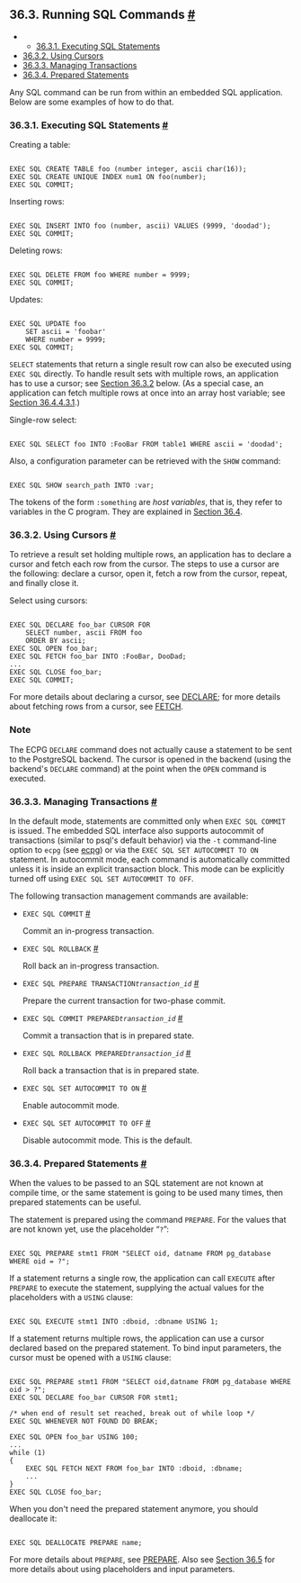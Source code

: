 ## 36.3. Running SQL Commands [#](#ECPG-COMMANDS)

  * *   [36.3.1. Executing SQL Statements](ecpg-commands#ECPG-EXECUTING)
  * [36.3.2. Using Cursors](ecpg-commands#ECPG-CURSORS)
  * [36.3.3. Managing Transactions](ecpg-commands#ECPG-TRANSACTIONS)
  * [36.3.4. Prepared Statements](ecpg-commands#ECPG-PREPARED)

Any SQL command can be run from within an embedded SQL application. Below are some examples of how to do that.

### 36.3.1. Executing SQL Statements [#](#ECPG-EXECUTING)

Creating a table:

```

EXEC SQL CREATE TABLE foo (number integer, ascii char(16));
EXEC SQL CREATE UNIQUE INDEX num1 ON foo(number);
EXEC SQL COMMIT;
```

Inserting rows:

```

EXEC SQL INSERT INTO foo (number, ascii) VALUES (9999, 'doodad');
EXEC SQL COMMIT;
```

Deleting rows:

```

EXEC SQL DELETE FROM foo WHERE number = 9999;
EXEC SQL COMMIT;
```

Updates:

```

EXEC SQL UPDATE foo
    SET ascii = 'foobar'
    WHERE number = 9999;
EXEC SQL COMMIT;
```

`SELECT` statements that return a single result row can also be executed using `EXEC SQL` directly. To handle result sets with multiple rows, an application has to use a cursor; see [Section 36.3.2](ecpg-commands#ECPG-CURSORS "36.3.2. Using Cursors") below. (As a special case, an application can fetch multiple rows at once into an array host variable; see [Section 36.4.4.3.1](ecpg-variables#ECPG-VARIABLES-ARRAYS "36.4.4.3.1. Arrays").)

Single-row select:

```

EXEC SQL SELECT foo INTO :FooBar FROM table1 WHERE ascii = 'doodad';
```

Also, a configuration parameter can be retrieved with the `SHOW` command:

```

EXEC SQL SHOW search_path INTO :var;
```

The tokens of the form `:something` are *host variables*, that is, they refer to variables in the C program. They are explained in [Section 36.4](ecpg-variables "36.4. Using Host Variables").

### 36.3.2. Using Cursors [#](#ECPG-CURSORS)

To retrieve a result set holding multiple rows, an application has to declare a cursor and fetch each row from the cursor. The steps to use a cursor are the following: declare a cursor, open it, fetch a row from the cursor, repeat, and finally close it.

Select using cursors:

```

EXEC SQL DECLARE foo_bar CURSOR FOR
    SELECT number, ascii FROM foo
    ORDER BY ascii;
EXEC SQL OPEN foo_bar;
EXEC SQL FETCH foo_bar INTO :FooBar, DooDad;
...
EXEC SQL CLOSE foo_bar;
EXEC SQL COMMIT;
```

For more details about declaring a cursor, see [DECLARE](ecpg-sql-declare "DECLARE"); for more details about fetching rows from a cursor, see [FETCH](sql-fetch "FETCH").

### Note

The ECPG `DECLARE` command does not actually cause a statement to be sent to the PostgreSQL backend. The cursor is opened in the backend (using the backend's `DECLARE` command) at the point when the `OPEN` command is executed.

### 36.3.3. Managing Transactions [#](#ECPG-TRANSACTIONS)

In the default mode, statements are committed only when `EXEC SQL COMMIT` is issued. The embedded SQL interface also supports autocommit of transactions (similar to psql's default behavior) via the `-t` command-line option to `ecpg` (see [ecpg](app-ecpg "ecpg")) or via the `EXEC SQL SET AUTOCOMMIT TO ON` statement. In autocommit mode, each command is automatically committed unless it is inside an explicit transaction block. This mode can be explicitly turned off using `EXEC SQL SET AUTOCOMMIT TO OFF`.

The following transaction management commands are available:

* `EXEC SQL COMMIT` [#](#ECPG-TRANSACTIONS-EXEC-SQL-COMMIT)

    Commit an in-progress transaction.

* `EXEC SQL ROLLBACK` [#](#ECPG-TRANSACTIONS-EXEC-SQL-ROLLBACK)

    Roll back an in-progress transaction.

* `EXEC SQL PREPARE TRANSACTION`*`transaction_id`* [#](#ECPG-TRANSACTIONS-EXEC-SQL-PREPARE-TRANSACTION)

    Prepare the current transaction for two-phase commit.

* `EXEC SQL COMMIT PREPARED`*`transaction_id`* [#](#ECPG-TRANSACTIONS-EXEC-SQL-COMMIT-PREPARED)

    Commit a transaction that is in prepared state.

* `EXEC SQL ROLLBACK PREPARED`*`transaction_id`* [#](#ECPG-TRANSACTIONS-EXEC-SQL-ROLLBACK-PREPARED)

    Roll back a transaction that is in prepared state.

* `EXEC SQL SET AUTOCOMMIT TO ON` [#](#ECPG-TRANSACTIONS-EXEC-SQL-AUTOCOMMIT-ON)

    Enable autocommit mode.

* `EXEC SQL SET AUTOCOMMIT TO OFF` [#](#ECPG-TRANSACTIONS-EXEC-SQL-AUTOCOMMIT-OFF)

    Disable autocommit mode. This is the default.

### 36.3.4. Prepared Statements [#](#ECPG-PREPARED)

When the values to be passed to an SQL statement are not known at compile time, or the same statement is going to be used many times, then prepared statements can be useful.

The statement is prepared using the command `PREPARE`. For the values that are not known yet, use the placeholder “`?`”:

```

EXEC SQL PREPARE stmt1 FROM "SELECT oid, datname FROM pg_database WHERE oid = ?";
```

If a statement returns a single row, the application can call `EXECUTE` after `PREPARE` to execute the statement, supplying the actual values for the placeholders with a `USING` clause:

```

EXEC SQL EXECUTE stmt1 INTO :dboid, :dbname USING 1;
```

If a statement returns multiple rows, the application can use a cursor declared based on the prepared statement. To bind input parameters, the cursor must be opened with a `USING` clause:

```

EXEC SQL PREPARE stmt1 FROM "SELECT oid,datname FROM pg_database WHERE oid > ?";
EXEC SQL DECLARE foo_bar CURSOR FOR stmt1;

/* when end of result set reached, break out of while loop */
EXEC SQL WHENEVER NOT FOUND DO BREAK;

EXEC SQL OPEN foo_bar USING 100;
...
while (1)
{
    EXEC SQL FETCH NEXT FROM foo_bar INTO :dboid, :dbname;
    ...
}
EXEC SQL CLOSE foo_bar;
```

When you don't need the prepared statement anymore, you should deallocate it:

```

EXEC SQL DEALLOCATE PREPARE name;
```

For more details about `PREPARE`, see [PREPARE](ecpg-sql-prepare "PREPARE"). Also see [Section 36.5](ecpg-dynamic "36.5. Dynamic SQL") for more details about using placeholders and input parameters.